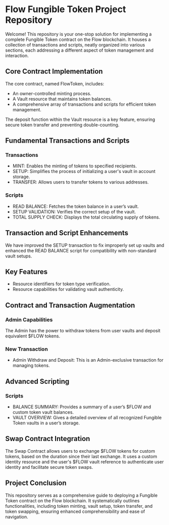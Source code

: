 # Flow Fungible Token Project Repository

Welcome! This repository is your one-stop solution for implementing a complete Fungible Token contract on the Flow blockchain. It houses a collection of transactions and scripts, neatly organized into various sections, each addressing a different aspect of token management and interaction.

## Core Contract Implementation

The core contract, named FlowToken, includes:

- An owner-controlled minting process.
- A Vault resource that maintains token balances.
- A comprehensive array of transactions and scripts for efficient token management.

The deposit function within the Vault resource is a key feature, ensuring secure token transfer and preventing double-counting.

## Fundamental Transactions and Scripts

### Transactions

- MINT: Enables the minting of tokens to specified recipients.
- SETUP: Simplifies the process of initializing a user's vault in account storage.
- TRANSFER: Allows users to transfer tokens to various addresses.

### Scripts

- READ BALANCE: Fetches the token balance in a user’s vault.
- SETUP VALIDATION: Verifies the correct setup of the vault.
- TOTAL SUPPLY CHECK: Displays the total circulating supply of tokens.

## Transaction and Script Enhancements

We have improved the SETUP transaction to fix improperly set up vaults and enhanced the READ BALANCE script for compatibility with non-standard vault setups.

## Key Features

- Resource identifiers for token type verification.
- Resource capabilities for validating vault authenticity.

## Contract and Transaction Augmentation

### Admin Capabilities

The Admin has the power to withdraw tokens from user vaults and deposit equivalent $FLOW tokens.

### New Transaction

- Admin Withdraw and Deposit: This is an Admin-exclusive transaction for managing tokens.

## Advanced Scripting

### Scripts

- BALANCE SUMMARY: Provides a summary of a user’s $FLOW and custom token vault balances.
- VAULT OVERVIEW: Gives a detailed overview of all recognized Fungible Token vaults in a user’s storage.

## Swap Contract Integration

The Swap Contract allows users to exchange $FLOW tokens for custom tokens, based on the duration since their last exchange. It uses a custom identity resource and the user's $FLOW vault reference to authenticate user identity and facilitate secure token swaps.

## Project Conclusion

This repository serves as a comprehensive guide to deploying a Fungible Token contract on the Flow blockchain. It systematically outlines functionalities, including token minting, vault setup, token transfer, and token swapping, ensuring enhanced comprehensibility and ease of navigation.
